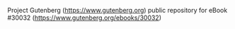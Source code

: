 Project Gutenberg (https://www.gutenberg.org) public repository for eBook #30032 (https://www.gutenberg.org/ebooks/30032)
